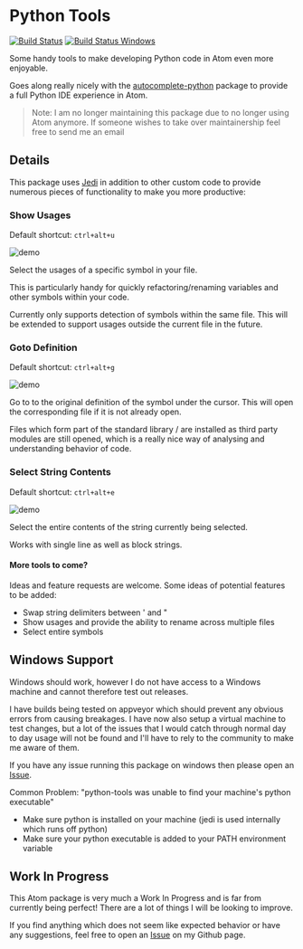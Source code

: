 # Python Tools

[![Build Status](https://travis-ci.org/MichaelAquilina/python-tools.svg?branch=master)](https://travis-ci.org/MichaelAquilina/python-tools)
[![Build Status Windows](https://ci.appveyor.com/api/projects/status/jnu90b2bgqar87es/branch/master?svg=true)](https://ci.appveyor.com/project/MichaelAquilina/python-tools)

Some handy tools to make developing Python code in Atom even more enjoyable.

Goes along really nicely with the [autocomplete-python](https://atom.io/packages/autocomplete-python) package to provide a full Python IDE experience in Atom.

> Note: I am no longer maintaining this package due to no longer using Atom anymore. If someone wishes to take over maintainership feel free to send me an email

## Details

This package uses [Jedi](https://pypi.python.org/pypi/jedi) in addition to other custom code to provide numerous pieces of functionality to make you more productive:

### Show Usages
Default shortcut: `ctrl+alt+u`

![demo](http://i.imgur.com/coOlBn7.gif?1)

Select the usages of a specific symbol in your file.

This is particularly handy for quickly refactoring/renaming variables and other symbols within your code.

Currently only supports detection of symbols within the same file. This will be extended to support usages outside the current file in the future.

### Goto Definition
Default shortcut: `ctrl+alt+g`

![demo](http://i.imgur.com/iXHY7HE.gif?1)

Go to to the original definition of the symbol under the cursor. This will open the corresponding file if it is not already open.

Files which form part of the standard library / are installed as third party modules are still opened, which is a really nice way of analysing and understanding behavior of code.

### Select String Contents
Default shortcut: `ctrl+alt+e`

![demo](http://i.imgur.com/tUeduTK.gif?1)

Select the entire contents of the string currently being selected.

Works with single line as well as block strings.

#### More tools to come?
Ideas and feature requests are welcome. Some ideas of potential features to be added:
* Swap string delimiters between ' and "
* Show usages and provide the ability to rename across multiple files
* Select entire symbols

## Windows Support
Windows should work, however I do not have access to a Windows machine and cannot therefore test out releases.

I have builds being tested on appveyor which should prevent any obvious errors from causing breakages. I have now also setup a virtual machine to test changes, but a lot of the issues that I would catch through normal day to day usage will not be found and I'll have to rely to the community to make me aware of them.

If you have any issue running this package on windows then please open an [Issue](https://github.com/michaelaquilina/python-tools/issues).

Common Problem: "python-tools was unable to find your machine's python executable"
* Make sure python is installed on your machine (jedi is used internally which runs off python)
* Make sure your python executable is added to your PATH environment variable

## Work In Progress

This Atom package is very much a Work In Progress and is far from currently being perfect! There are a lot of things I will be looking to improve.

If you find anything which does not seem like expected behavior or have any suggestions, feel free to open an [Issue](https://github.com/michaelaquilina/python-tools/issues) on my Github page.
